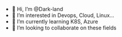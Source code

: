 - 👋 Hi, I’m @Dark-land
- 👀 I’m interested in Devops, Cloud, Linux...
- 🌱 I’m currently learning K8S, Azure
- 💞️ I’m looking to collaborate on these fields

<!---
Dark-land/Dark-land is a ✨ special ✨ repository because its `README.md` (this file) appears on your GitHub profile.
You can click the Preview link to take a look at your changes.
--->
